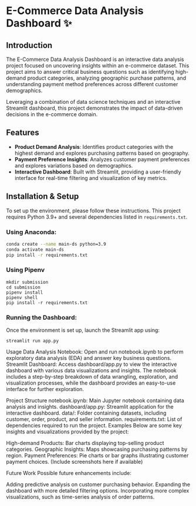 # E-Commerce Data Analysis Dashboard ✨

## Introduction
The E-Commerce Data Analysis Dashboard is an interactive data analysis project focused on uncovering insights within an e-commerce dataset. This project aims to answer critical business questions such as identifying high-demand product categories, analyzing geographic purchase patterns, and understanding payment method preferences across different customer demographics.

Leveraging a combination of data science techniques and an interactive Streamlit dashboard, this project demonstrates the impact of data-driven decisions in the e-commerce domain.

## Features
- **Product Demand Analysis**: Identifies product categories with the highest demand and explores purchasing patterns based on geography.
- **Payment Preference Insights**: Analyzes customer payment preferences and explores variations based on demographics.
- **Interactive Dashboard**: Built with Streamlit, providing a user-friendly interface for real-time filtering and visualization of key metrics.

## Installation & Setup
To set up the environment, please follow these instructions. This project requires Python 3.9+ and several dependencies listed in `requirements.txt`.

### Using Anaconda:
```bash
conda create --name main-ds python=3.9
conda activate main-ds
pip install -r requirements.txt
```

### Using Pipenv
```
mkdir submission
cd submission
pipenv install
pipenv shell
pip install -r requirements.txt
```

### Running the Dashboard:
Once the environment is set up, launch the Streamlit app using:
```
streamlit run app.py
```

Usage
Data Analysis Notebook: Open and run notebook.ipynb to perform exploratory data analysis (EDA) and answer key business questions.
Streamlit Dashboard: Access dashboard/app.py to view the interactive dashboard with various data visualizations and insights.
The notebook includes a step-by-step breakdown of data wrangling, exploration, and visualization processes, while the dashboard provides an easy-to-use interface for further exploration.

Project Structure
notebook.ipynb: Main Jupyter notebook containing data analysis and insights.
dashboard/app.py: Streamlit application for the interactive dashboard.
data/: Folder containing datasets, including customer, order, product, and seller information.
requirements.txt: List of dependencies required to run the project.
Examples
Below are some key insights and visualizations provided by the project:

High-demand Products: Bar charts displaying top-selling product categories.
Geographic Insights: Maps showcasing purchasing patterns by region.
Payment Preferences: Pie charts or bar graphs illustrating customer payment choices.
(Include screenshots here if available)

Future Work
Possible future enhancements include:

Adding predictive analysis on customer purchasing behavior.
Expanding the dashboard with more detailed filtering options.
Incorporating more complex visualizations, such as time-series analysis of order patterns.
